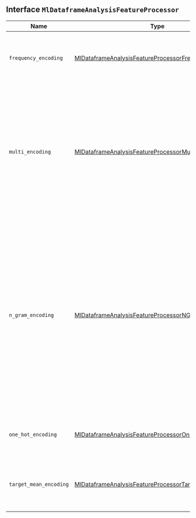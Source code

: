 ## Interface `MlDataframeAnalysisFeatureProcessor`

| Name | Type | Description |
| - | - | - |
| `frequency_encoding` | [MlDataframeAnalysisFeatureProcessorFrequencyEncoding](./MlDataframeAnalysisFeatureProcessorFrequencyEncoding.md) | The configuration information necessary to perform frequency encoding. |
| `multi_encoding` | [MlDataframeAnalysisFeatureProcessorMultiEncoding](./MlDataframeAnalysisFeatureProcessorMultiEncoding.md) | The configuration information necessary to perform multi encoding. It allows multiple processors to be changed together. This way the output of a processor can then be passed to another as an input. |
| `n_gram_encoding` | [MlDataframeAnalysisFeatureProcessorNGramEncoding](./MlDataframeAnalysisFeatureProcessorNGramEncoding.md) | The configuration information necessary to perform n-gram encoding. Features created by this encoder have the following name format: < feature_prefix > . < string position > . For example, if the feature_prefix is f, the feature name for the second unigram in a string is f.11. |
| `one_hot_encoding` | [MlDataframeAnalysisFeatureProcessorOneHotEncoding](./MlDataframeAnalysisFeatureProcessorOneHotEncoding.md) | The configuration information necessary to perform one hot encoding. |
| `target_mean_encoding` | [MlDataframeAnalysisFeatureProcessorTargetMeanEncoding](./MlDataframeAnalysisFeatureProcessorTargetMeanEncoding.md) | The configuration information necessary to perform target mean encoding. |
